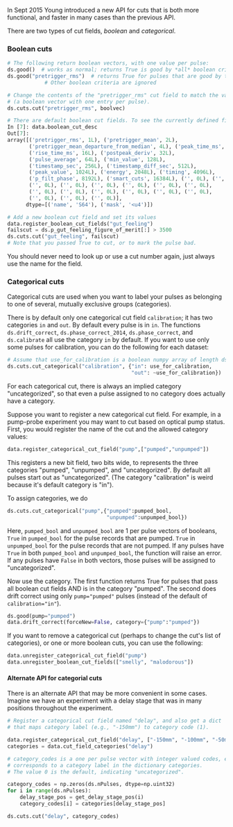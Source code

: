 In Sept 2015 Young introduced a new API for cuts that is both more functional, and faster in many cases than the previous API.

There are two types of cut fields, _boolean_ and _categorical_.

### Boolean cuts
```python
# The following return boolean vectors, with one value per pulse:
ds.good()  # works as normal; returns True is good by *all* boolean crieteria.
ds.good("pretrigger_rms")  # returns True for pulses that are good by the "pretrigger_rms" criterion.
            # Other boolean criteria are ignored

# Change the contents of the "pretrigger_rms" cut field to match the values in boolvec
# (a boolean vector with one entry per pulse).
ds.cuts.cut("pretrigger_rms", boolvec)

# There are default boolean cut fields. To see the currently defined fields:
In [7]: data.boolean_cut_desc
Out[7]:
array([('pretrigger_rms', 1L), ('pretrigger_mean', 2L),
       ('pretrigger_mean_departure_from_median', 4L), ('peak_time_ms', 8L),
       ('rise_time_ms', 16L), ('postpeak_deriv', 32L),
       ('pulse_average', 64L), ('min_value', 128L),
       ('timestamp_sec', 256L), ('timestamp_diff_sec', 512L),
       ('peak_value', 1024L), ('energy', 2048L), ('timing', 4096L),
       ('p_filt_phase', 8192L), ('smart_cuts', 16384L), ('', 0L), ('', 0L),
       ('', 0L), ('', 0L), ('', 0L), ('', 0L), ('', 0L), ('', 0L),
       ('', 0L), ('', 0L), ('', 0L), ('', 0L), ('', 0L), ('', 0L),
       ('', 0L), ('', 0L), ('', 0L)],
      dtype=[('name', 'S64'), ('mask', '<u4')])

# Add a new boolean cut field and set its values
data.register_boolean_cut_fields("gut_feeling")
failscut = ds.p_gut_feeling_figure_of_merit[:] > 3500
ds.cuts.cut("gut_feeling", failscut)
# Note that you passed True to cut, or to mark the pulse bad.
```

You should never need to look up or use a cut number again, just always use the name for the field.

### Categorical cuts
Categorical cuts are used when you want to label your pulses as belonging to one of several, mutually exclusive groups (categories).

There is by default only one categorical cut field `calibration`; it has two categories `in`
and `out`. By default every pulse is in `in`. The functions `ds.drift_correct`,
`ds.phase_correct_2014`, `ds.phase_correct`, and `ds.calibrate` all use the category `in` by
default. If you want to use only some pulses for calibration, you can do the following for
each dataset:

```python
# Assume that use_for_calibration is a boolean numpy array of length ds.nPulses.
ds.cuts.cut_categorical("calibration", {"in": use_for_calibration,
                                        "out": ~use_for_calibration})
```

For each categorical cut, there is always an implied category "uncategorized", so that even
a pulse assigned to no category does actually have a category.

Suppose you want to register a new categorical cut field. For example, in a pump-probe
experiment you may want to cut based on optical pump status. First, you would register
the name of the cut and the allowed category values:

```python
data.register_categorical_cut_field("pump",["pumped","unpumped"])
```

This registers a new bit field, two bits wide, to represents the three categories
"pumped", "unpumped", and "uncategorized". By default all pulses start out as "uncategorized". (The category "calibration" is weird because it's default category is "in").

To assign categories, we do

```python
ds.cuts.cut_categorical("pump",{"pumped":pumped_bool,
                                "unpumped":unpumped_bool})
```
Here, `pumped_bool` and `unpumped_bool` are 1 per pulse vectors of booleans,
`True` in `pumped_bool` for the pulse records that are pumped. `True` in `unpumped_bool` for the pulse records that are not pumped. If any pulses have `True` in both
`pumped_bool` and `unpumped_bool`, the function will raise an error. If any pulses have
`False` in both vectors, those pulses will be assigned to "uncategorized".

Now use the category. The first function returns True for pulses that pass all boolean cut fields AND is in the category "pumped". The second does drift correct using only `pump="pumped"` pulses (instead of the default of `calibration="in"`).

```python
ds.good(pump="pumped")
data.drift_correct(forceNew=False, category={"pump":"pumped"})
```

If you want to remove a categorical cut (perhaps to change the cut's list of categories),
or one or more boolean cuts, you can use the following:

```python
data.unregister_categorical_cut_field("pump")
data.unregister_boolean_cut_fields(["smelly", "malodorous"])
```

#### Alternate API for categorial cuts

There is an alternate API that may be more convenient in some cases. Imagine we
have an experiment with a delay stage that was in many positions throughout the
experiment.

```python
# Register a categorical cut field named "delay", and also get a dict
# that maps category label (e.g., "-150mm") to category code (1).

data.register_categorical_cut_field("delay", ["-150mm", "-100mm", "-50mm", "0mm", "50mm"])
categories = data.cut_field_categories("delay")

# category_codes is a one per pulse vector with integer valued codes, each integer
# corresponds to a category label in the dictionary categories.
# The value 0 is the default, indicating "uncategorized".

category_codes = np.zeros(ds.nPulses, dtype=np.uint32)
for i in range(ds.nPulses):
    delay_stage_pos = get_delay_stage_pos(i)
    category_codes[i] = categories[delay_stage_pos]

ds.cuts.cut("delay", category_codes)
```
